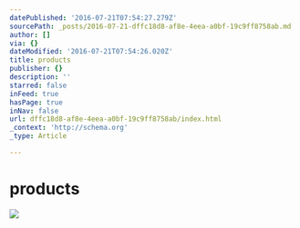 ```yaml
---
datePublished: '2016-07-21T07:54:27.279Z'
sourcePath: _posts/2016-07-21-dffc18d8-af8e-4eea-a0bf-19c9ff8758ab.md
author: []
via: {}
dateModified: '2016-07-21T07:54:26.020Z'
title: products
publisher: {}
description: ''
starred: false
inFeed: true
hasPage: true
inNav: false
url: dffc18d8-af8e-4eea-a0bf-19c9ff8758ab/index.html
_context: 'http://schema.org'
_type: Article

---
```

# products
![](https://imgflo.herokuapp.com/graph/vahj1ThiexotieMo/7a489341531c5921329ff749e0060b16/croprotate.jpg?cropheight=2549&cropwidth=3093&degrees=0&input=https%3A%2F%2Fthe-grid-user-content.s3-us-west-2.amazonaws.com%2Fe7255ec5-21ed-4409-bb3e-fe6d65735367.jpg&x=103&y=0)